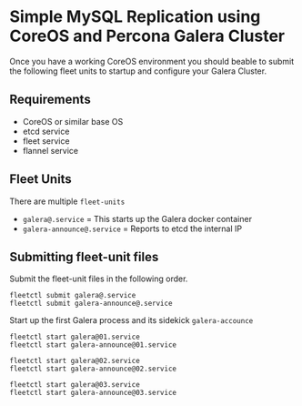 # Simple MySQL Replication using CoreOS and Percona Galera Cluster

Once you have a working CoreOS environment you should beable to submit
the following fleet units to startup and configure your Galera Cluster.

## Requirements

 - CoreOS or similar base OS
 - etcd service 
 - fleet service
 - flannel service

## Fleet Units

There are multiple `fleet-units` 

 - `galera@.service` = This starts up the Galera docker container
 - `galera-announce@.service` = Reports to etcd the internal IP

## Submitting fleet-unit files

Submit the fleet-unit files in the following order.

```
fleetctl submit galera@.service
fleetctl submit galera-announce@.service  
```

Start up the first Galera process and its sidekick `galera-accounce`

```
fleetctl start galera@01.service
fleetctl start galera-announce@01.service  
```

```
fleetctl start galera@02.service
fleetctl start galera-announce@02.service  
```

```
fleetctl start galera@03.service
fleetctl start galera-announce@03.service  
```
